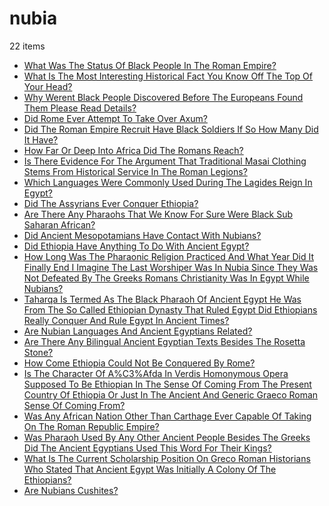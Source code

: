 # nubia
22 items

* [What Was The Status Of Black People In The Roman Empire?](../2015/what-was-the-status-of-black-people-in-the-roman-empire.md)
* [What Is The Most Interesting Historical Fact You Know Off The Top Of Your Head?](../2016/what-is-the-most-interesting-historical-fact-you-know-off-the-top-of-your-head.md)
* [Why Werent Black People Discovered Before The Europeans Found Them Please Read Details?](../2016/why-werent-black-people-discovered-before-the-europeans-found-them-please-read-details.md)
* [Did Rome Ever Attempt To Take Over Axum?](../2017/did-rome-ever-attempt-to-take-over-axum.md)
* [Did The Roman Empire Recruit Have Black Soldiers If So How Many Did It Have?](../2017/did-the-roman-empire-recruit-have-black-soldiers-if-so-how-many-did-it-have.md)
* [How Far Or Deep Into Africa Did The Romans Reach?](../2017/how-far-or-deep-into-africa-did-the-romans-reach.md)
* [Is There Evidence For The Argument That Traditional Masai Clothing Stems From Historical Service In The Roman Legions?](../2017/is-there-evidence-for-the-argument-that-traditional-masai-clothing-stems-from-historical-service-in-the-roman-legions.md)
* [Which Languages Were Commonly Used During The Lagides Reign In Egypt?](../2017/which-languages-were-commonly-used-during-the-lagides-reign-in-egypt.md)
* [Did The Assyrians Ever Conquer Ethiopia?](../2018/did-the-assyrians-ever-conquer-ethiopia.md)
* [Are There Any Pharaohs That We Know For Sure Were Black Sub Saharan African?](../2019/are-there-any-pharaohs-that-we-know-for-sure-were-black-sub-saharan-african.md)
* [Did Ancient Mesopotamians Have Contact With Nubians?](../2019/did-ancient-mesopotamians-have-contact-with-nubians.md)
* [Did Ethiopia Have Anything To Do With Ancient Egypt?](../2019/did-ethiopia-have-anything-to-do-with-ancient-egypt.md)
* [How Long Was The Pharaonic Religion Practiced And What Year Did It Finally End I Imagine The Last Worshiper Was In Nubia Since They Was Not Defeated By The Greeks Romans Christianity Was In Egypt While Nubians?](../2019/how-long-was-the-pharaonic-religion-practiced-and-what-year-did-it-finally-end-i-imagine-the-last-worshiper-was-in-nubia-since-they-was-not-defeated-by-the-greeks-romans-christianity-was-in-egypt-while-nubians.md)
* [Taharqa Is Termed As The Black Pharaoh Of Ancient Egypt He Was From The So Called Ethiopian Dynasty That Ruled Egypt Did Ethiopians Really Conquer And Rule Egypt In Ancient Times?](../2019/taharqa-is-termed-as-the-black-pharaoh-of-ancient-egypt-he-was-from-the-so-called-ethiopian-dynasty-that-ruled-egypt-did-ethiopians-really-conquer-and-rule-egypt-in-ancient-times.md)
* [Are Nubian Languages And Ancient Egyptians Related?](../2020/are-nubian-languages-and-ancient-egyptians-related.md)
* [Are There Any Bilingual Ancient Egyptian Texts Besides The Rosetta Stone?](../2020/are-there-any-bilingual-ancient-egyptian-texts-besides-the-rosetta-stone.md)
* [How Come Ethiopia Could Not Be Conquered By Rome?](../2021/how-come-ethiopia-could-not-be-conquered-by-rome.md)
* [Is The Character Of A%C3%Afda In Verdis Homonymous Opera Supposed To Be Ethiopian In The Sense Of Coming From The Present Country Of Ethiopia Or Just In The Ancient And Generic Graeco Roman Sense Of Coming From?](../2021/is-the-character-of-a%c3%afda-in-verdis-homonymous-opera-supposed-to-be-ethiopian-in-the-sense-of-coming-from-the-present-country-of-ethiopia-or-just-in-the-ancient-and-generic-graeco-roman-sense-of-coming-from.md)
* [Was Any African Nation Other Than Carthage Ever Capable Of Taking On The Roman Republic Empire?](../2021/was-any-african-nation-other-than-carthage-ever-capable-of-taking-on-the-roman-republic-empire.md)
* [Was Pharaoh Used By Any Other Ancient People Besides The Greeks Did The Ancient Egyptians Used This Word For Their Kings?](../2021/was-pharaoh-used-by-any-other-ancient-people-besides-the-greeks-did-the-ancient-egyptians-used-this-word-for-their-kings.md)
* [What Is The Current Scholarship Position On Greco Roman Historians Who Stated That Ancient Egypt Was Initially A Colony Of The Ethiopians?](../2021/what-is-the-current-scholarship-position-on-greco-roman-historians-who-stated-that-ancient-egypt-was-initially-a-colony-of-the-ethiopians.md)
* [Are Nubians Cushites?](../2022/are-nubians-cushites.md)
